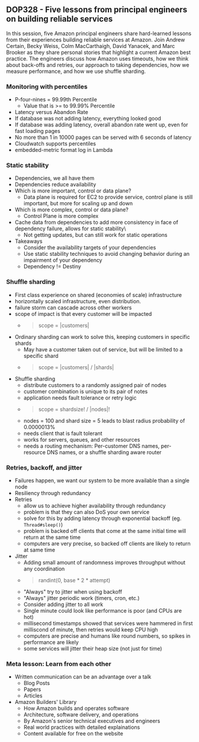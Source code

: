 ## DOP328 - Five lessons from principal engineers on building reliable services

In this session, five Amazon principal engineers share hard-learned lessons from their experiences building reliable services at Amazon. Join Andrew Certain, Becky Weiss, Colm MacCarthaigh, David Yanacek, and Marc Brooker as they share personal stories that highlight a current Amazon best practice. The engineers discuss how Amazon uses timeouts, how we think about back-offs and retries, our approach to taking dependencies, how we measure performance, and how we use shuffle sharding.


### Monitoring with percentiles
- P-four-nines = 99.99th Percentile
    - Value that is >= to 99.99% Percentile
- Latency versus Abandon Rate
- If database was not adding latency, everything looked good
- If database was adding latency, overall abandon rate went up, even for fast loading pages
- No more than 1 in 10000 pages can be served with 6 seconds of latency
- Cloudwatch supports percentiles
- embedded-metric format log in Lambda

### Static stability
- Dependencies, we all have them
- Dependencies reduce availability
- Which is more important, control or data plane?
    - Data plane is required for EC2 to provide service, control plane is still important, but more for scaling up and down
- Which is more complex, control or data plane?
    - Control Plane is more complex
- Cache data from dependencies to add more consistency in face of dependency failure, allows for static stability\
    - Not getting updates, but can still work for static operations
- Takeaways
    - Consider the availability targets of your dependencies
    - Use static stability techniques to avoid changing behavior during an impairment of your dependency
    - Dependency != Destiny

### Shuffle sharding
- First class experience on shared (economies of scale) infrastructure
- horizontally scaled infrastructure, even distribution. 
- failure storm can cascade across other workers
- scope of impact is that every customer will be impacted
    - > scope = |customers|
- Ordinary sharding can work to solve this, keeping customers in specific shards
    - May have a customer taken out of service, but will be limited to a specific shard
    - > scope = |customers| / |shards|
- Shuffle sharding 
    - distribute customers to a randomly assigned pair of nodes
    - customer combination is unique to its pair of notes
    - application needs fault tolerance or retry logic
     - > scope = shardsize! / |nodes|!
    - nodes = 100 and shard size = 5 leads to blast radius probability of 0.0000013%
    - needs client that is fault tolerant
    - works for servers, queues, and other resources
    - needs a routing mechanism: Per-customer DNS names, per-resource DNS names, or a shuffle sharding aware router

### Retries, backoff, and jitter
- Failures happen, we want our system to be more available than a single node
- Resiliency through redundancy
- Retries
    - allow us to achieve higher availability through redundancy
    - problem is that they can also DoS your own service
    - solve for this by adding latency through exponential backoff (eg. `Thread#sleep()`)
    - problem is backed off clients that come at the same initial time will return at the same time
    - computers are very precise, so backed off clients are likely to return at same time
- Jitter
    - Adding small amount of randomness improves throughput without any coordination
    - > randint(0, base * 2 * attempt)
    - "Always" try to jitter when using backoff
    - "Always" jitter periodic work (timers, cron, etc.)
    - Consider adding jitter to all work
    - Single minute could look like performance is poor (and CPUs are hot)
    - millisecond timestamps showed that services were hammered in first milliscond of minute, then retries would keep CPU high
    - computers are precise and humans like round numbers, so spikes in performance are likely
    - some services will jitter their heap size (not just for time)

### Meta lesson: Learn from each other
- Written communication can be an advantage over a talk
    - Blog Posts
    - Papers
    - Articles
- Amazon Builders' Library
    - How Amazon builds and operates software
    - Architecture, software delivery, and operations
    - By Amazon's senior technical executives and engineers
    - Real world practices with detailed explainations
    - Content available for free on the website